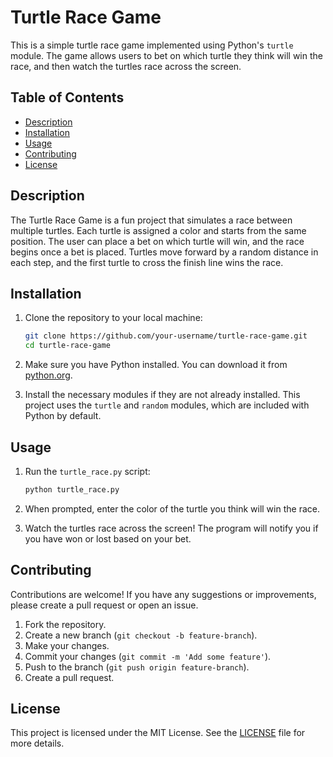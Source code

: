 # Turtle Race Game

This is a simple turtle race game implemented using Python's `turtle` module. The game allows users to bet on which turtle they think will win the race, and then watch the turtles race across the screen.

## Table of Contents

- [Description](#description)
- [Installation](#installation)
- [Usage](#usage)
- [Contributing](#contributing)
- [License](#license)

## Description

The Turtle Race Game is a fun project that simulates a race between multiple turtles. Each turtle is assigned a color and starts from the same position. The user can place a bet on which turtle will win, and the race begins once a bet is placed. Turtles move forward by a random distance in each step, and the first turtle to cross the finish line wins the race.

## Installation

1. Clone the repository to your local machine:

    ```sh
    git clone https://github.com/your-username/turtle-race-game.git
    cd turtle-race-game
    ```

2. Make sure you have Python installed. You can download it from [python.org](https://www.python.org/).

3. Install the necessary modules if they are not already installed. This project uses the `turtle` and `random` modules, which are included with Python by default.

## Usage

1. Run the `turtle_race.py` script:

    ```sh
    python turtle_race.py
    ```

2. When prompted, enter the color of the turtle you think will win the race.

3. Watch the turtles race across the screen! The program will notify you if you have won or lost based on your bet.

## Contributing

Contributions are welcome! If you have any suggestions or improvements, please create a pull request or open an issue.

1. Fork the repository.
2. Create a new branch (`git checkout -b feature-branch`).
3. Make your changes.
4. Commit your changes (`git commit -m 'Add some feature'`).
5. Push to the branch (`git push origin feature-branch`).
6. Create a pull request.

## License

This project is licensed under the MIT License. See the [LICENSE](LICENSE) file for more details.
